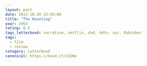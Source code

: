 ```yaml
---
layout: post 
date: 2013-10-20 23:59:00
title: "The Haunting"
year: 1963
rating: 0.5
tags_letterboxd: narrative, netflix, dvd, hdtv, nyc, Robtober
tags:
  - film
  - review
category: Letterboxd
canonical: https://boxd.it/1U2Wx
---
```

